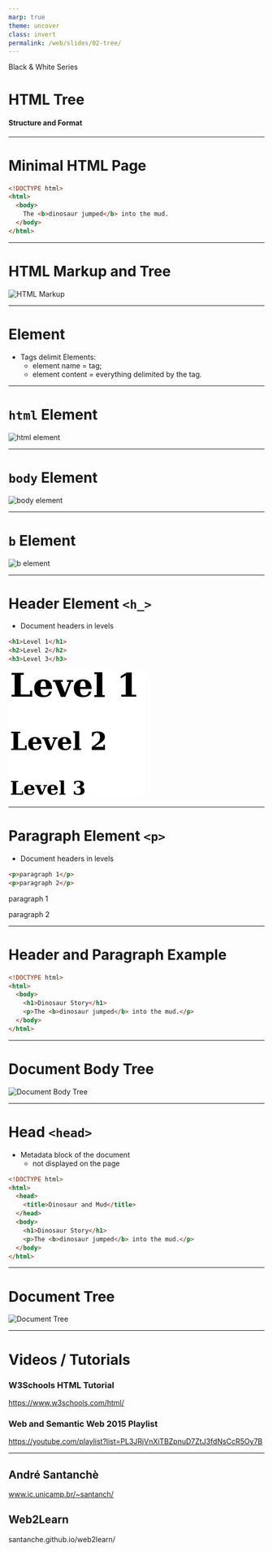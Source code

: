 ```yaml
---
marp: true
theme: uncover
class: invert
permalink: /web/slides/02-tree/
---
```


Black & White Series

# HTML Tree

#### Structure and Format

---

<!-- class: lead -->

# Minimal HTML Page

~~~html
<!DOCTYPE html>
<html>
  <body>
    The <b>dinosaur jumped</b> into the mud.
  </body>
</html>
~~~

---

# HTML Markup and Tree

![HTML Markup](../../../web/slides/images/page-markup-d.svg)

---

# Element

* Tags delimit Elements:
  * element name = tag;
  * element content = everything delimited by the tag.


---


# `html` Element

![html element](../../../web/slides/images/element-html.svg)

---

# `body` Element

![body element](../../../web/slides/images/element-body.svg)

---

# `b` Element

![b element](../../../web/slides/images/element-b.svg)

---

# Header Element `<h_>`

* Document headers in levels

~~~html
<h1>Level 1</h1>
<h2>Level 2</h2>
<h3>Level 3</h3>
~~~

![Header Levels](../../../web/slides/images/header-levels.png)

---

# Paragraph Element `<p>`

* Document headers in levels

~~~html
<p>paragraph 1</p>
<p>paragraph 2</p>
~~~

paragraph 1

paragraph 2

---

# Header and Paragraph Example

~~~html
<!DOCTYPE html>
<html>
  <body>
    <h1>Dinosaur Story</h1>
    <p>The <b>dinosaur jumped</b> into the mud.</p>
  </body>
</html>
~~~

---

# Document Body Tree

![Document Body Tree](../../../web/slides/images/body-dom-tree.svg)

---

# Head `<head>`

* Metadata block of the document
  * not displayed on the page

~~~html
<!DOCTYPE html>
<html>
  <head>
    <title>Dinosaur and Mud</title>
  </head>
  <body>
    <h1>Dinosaur Story</h1>
    <p>The <b>dinosaur jumped</b> into the mud.</p>
  </body>
</html>
~~~

---

# Document Tree

![Document Tree](../../../web/slides/images/document-dom-tree.svg)

---

# Videos / Tutorials

### W3Schools HTML Tutorial
https://www.w3schools.com/html/

### Web and Semantic Web 2015 Playlist
https://youtube.com/playlist?list=PL3JRjVnXiTBZpnuD7ZtJ3fdNsCcR5Oy7B

---

<!-- class: invert -->

## André Santanchè

www.ic.unicamp.br/~santanch/

## Web2Learn

santanche.github.io/web2learn/